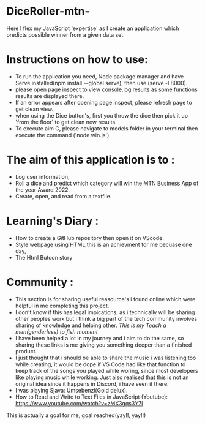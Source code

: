 # DiceRoller-mtn-
Here I flex my JavaScript 'expertise' as I create an application which predicts possible winner from a  given data set.

# Instructions on how to use:
- To run the application you need, Node package manager and have Serve installed(npm install --global serve), then use (serve -l 8000).
- please open page inspect to view console.log results as some functions results are displayed there.
- If an error appears after opening page inspect, please refresh page to get clean view.
- when using the Dice button's, first you throw the dice then pick it up 'from the floor' to get clean new results.
- To execute aim C, please navigate to models folder in your terminal then execute the command ('node win.js').

# The aim of this application is to :
- Log user information, 
- Roll a dice and predict which category will win the MTN Business App of the year Award 2022, 
- Create, open, and read from a textfile.

# Learning's Diary :
- How to create a GitHub repository then open it on VScode.
- Style webpage using HTML,this is an achievment for me becuase one day,
- The Html Butoon story

# Community :
- This section is for sharing useful reasource's i found online which were helpful in me completing this project.
- I don't know if this has legal impications, as i technically will be sharing other peoples work but i think a big part of the tech community involves sharing of knowledge and helping other. 
*This is my Teach a men(genderless) to fish moment*
- I have been helped a lot in my journey and i aim to do the same, so sharing these links is me giving you something deeper than a finished product.
- I just thought that i should be able to share the music i was listening too while creating, it would be dope if VS Code had like that function to keep track of the songs you played while woring, since most developers like playing music while working. Just also realised that this is not an original idea since it happens in Discord, i have seen it there. 
- I was playing Sjava: Umsebenzi(Gold delux).
- How to Read and Write to Text Files in JavaScript (Youtube): https://www.youtube.com/watch?v=zMX3gqs3Y7I

This is actually a goal for me, goal reached(yay!!, yay!!)
